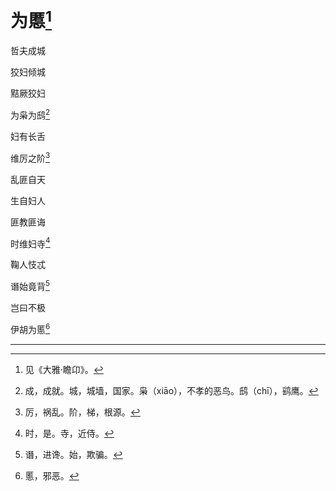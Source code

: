    

# 为慝[^1]

哲夫成城

狡妇倾城

黠厥狡妇

为枭为鸱[^2]

妇有长舌

维厉之阶[^3]

乱匪自天

生自妇人

匪教匪诲

时维妇寺[^4]

鞠人忮忒

谮始竟背[^5]

岂曰不极

伊胡为慝[^6]

* * *

[^1]: 见《大雅·瞻卬》。
[^2]: 成，成就。城，城墙，国家。枭（xiāo），不孝的恶鸟。鸱（chī），鹞鹰。
[^3]: 厉，祸乱。阶，梯，根源。
[^4]: 时，是。寺，近侍。
[^5]: 谮，进谗。始，欺骗。
[^6]: 慝，邪恶。